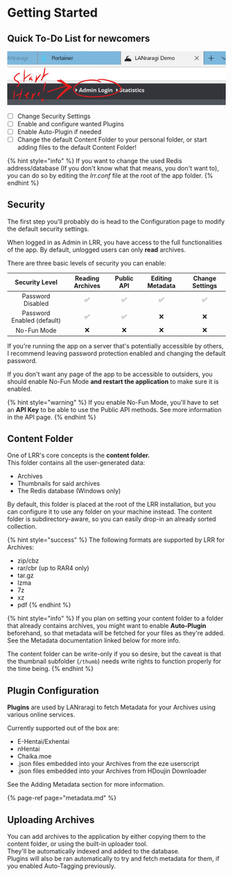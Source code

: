 # Getting Started

## Quick To-Do List for newcomers

![The default password for a new LRR install is &quot;kamimamita&quot;.](../.gitbook/assets/login%20%282%29.png)

* [ ] Change Security Settings
* [ ] Enable and configure wanted Plugins
* [ ] Enable Auto-Plugin if needed
* [ ] Change the default Content Folder to your personal folder, or start adding files to the default Content Folder!

{% hint style="info" %}
If you want to change the used Redis address/database \(If you don't know what that means, you don't want to\), you can do so by editing the _lrr.conf_ file at the root of the app folder.
{% endhint %}

## Security

The first step you'll probably do is head to the Configuration page to modify the default security settings.

When logged in as Admin in LRR, you have access to the full functionalities of the app. By default, unlogged users can only **read** archives.

There are three basic levels of security you can enable:

| Security Level | Reading Archives | Public API | Editing Metadata | Change Settings |
| :---: | :---: | :---: | :---: | :---: |
| Password Disabled | ✅ | ✅ | ✅ | ✅ |
| Password Enabled \(default\) | ✅ | ✅ | ❌ | ❌ |
| No-Fun Mode | ❌ | ❌ | ❌ | ❌ |

If you're running the app on a server that's potentially accessible by others, I recommend leaving password protection enabled and changing the default password.

If you don't want any page of the app to be accessible to outsiders, you should enable No-Fun Mode **and restart the application** to make sure it is enabled.

{% hint style="warning" %}
If you enable No-Fun Mode, you'll have to set an **API Key** to be able to use the Public API methods. See more information in the API page.
{% endhint %}

## Content Folder

One of LRR's core concepts is the **content folder.**  
This folder contains all the user-generated data:

* Archives
* Thumbnails for said archives
* The Redis database \(Windows only\)  

By default, this folder is placed at the root of the LRR installation, but you can configure it to use any folder on your machine instead. The content folder is subdirectory-aware, so you can easily drop-in an already sorted collection.

{% hint style="success" %}
The following formats are supported by LRR for Archives: 

* zip/cbz
* rar/cbr \(up to RAR4 only\)
* tar.gz
* lzma
* 7z
* xz
* pdf
{% endhint %}

{% hint style="info" %}
If you plan on setting your content folder to a folder that already contains archives, you might want to enable **Auto-Plugin** beforehand, so that metadata will be fetched for your files as they're added. See the Metadata documentation linked below for more info.

The content folder can be write-only if you so desire, but the caveat is that the thumbnail subfolder \(`/thumb`\) needs write rights to function properly for the time being.
{% endhint %}

## Plugin Configuration

**Plugins** are used by LANraragi to fetch Metadata for your Archives using various online services.

Currently supported out of the box are:

* E-Hentai/Exhentai
* nHentai
* Chaika.moe
* .json files embedded into your Archives from the eze userscript
* .json files embedded into your Archives from HDoujin Downloader

See the Adding Metadata section for more information.

{% page-ref page="metadata.md" %}

## Uploading Archives

You can add archives to the application by either copying them to the content folder, or using the built-in uploader tool.  
They'll be automatically indexed and added to the database.  
Plugins will also be ran automatically to try and fetch metadata for them, if you enabled Auto-Tagging previously.

